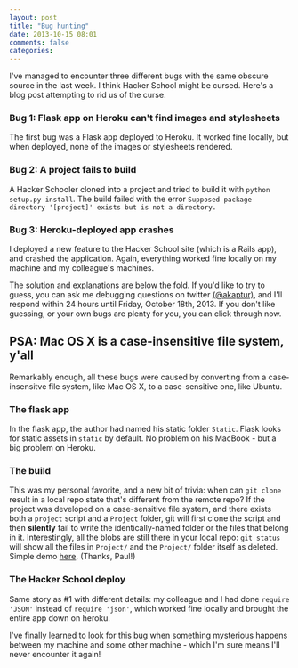 ```yaml
---
layout: post
title: "Bug hunting"
date: 2013-10-15 08:01
comments: false
categories: 
---
```


I've managed to encounter three different bugs with the same obscure source in the last week.  I think Hacker School might be cursed.  Here's a blog post attempting to rid us of the curse.

### Bug 1: Flask app on Heroku can't find images and stylesheets
The first bug was a Flask app deployed to Heroku.  It worked fine locally, but when deployed, none of the images or stylesheets rendered.

### Bug 2: A project fails to build
A Hacker Schooler cloned into a project and tried to build it with `python setup.py install`.  The build failed with the error `Supposed package directory '[project]' exists but is not a directory.`

### Bug 3: Heroku-deployed app crashes
I deployed a new feature to the Hacker School site (which is a Rails app), and crashed the application.  Again, everything worked fine locally on my machine and my colleague's machines.  

The solution and explanations are below the fold.  If you'd like to try to guess, you can ask me debugging questions on twitter [(@akaptur)](https://twitter.com/akaptur), and I'll respond within 24 hours until Friday, October 18th, 2013. If you don't like guessing, or your own bugs are plenty for you, you can click through now.

<!-- more -->

## PSA: Mac OS X is a case-insensitive file system, y'all
Remarkably enough, all these bugs were caused by converting from a case-insensitve file system, like Mac OS X, to a case-sensitive one, like Ubuntu.

### The flask app
In the flask app, the author had named his static folder `Static`.  Flask looks for static assets in `static` by default. No problem on his MacBook - but a big problem on Heroku.

### The build
This was my personal favorite, and a new bit of trivia: when can `git clone` result in a local repo state that's different from the remote repo?  If the project was developed on a case-sensitive file system, and there exists both a `project` script and a `Project` folder, git will first clone the script and then **silently** fail to write the identically-named folder or the files that belong in it.  Interestingly, all the blobs are still there in your local repo: `git status` will show all the files in `Project/` and the `Project/` folder itself as deleted.  Simple demo [here](https://github.com/paulvstheworld/case-sensitive-test). (Thanks, Paul!)

### The Hacker School deploy
Same story as #1 with different details: my colleague and I had done `require 'JSON'` instead of `require 'json'`, which worked fine locally and brought the entire app down on heroku.

I've finally learned to look for this bug when something mysterious happens between my machine and some other machine - which I'm sure means I'll never encounter it again!
